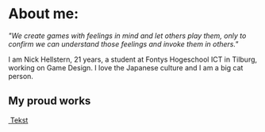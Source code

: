 # About me:
_"We create games with feelings in mind and let others play them, only to confirm we can understand those feelings and invoke them in others."_

I am Nick Hellstern, 21 years, a student at Fontys Hogeschool ICT in Tilburg, working on Game Design. I love the Japanese culture and I am a big cat person.
## My proud works
[<img src=""/> Tekst](https://www.nhkritzy.nl/projects/digystopia)
